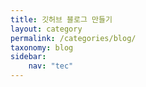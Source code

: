 ```yaml
---
title: 깃허브 블로그 만들기
layout: category
permalink: /categories/blog/
taxonomy: blog
sidebar: 
    nav: "tec"
---
```

